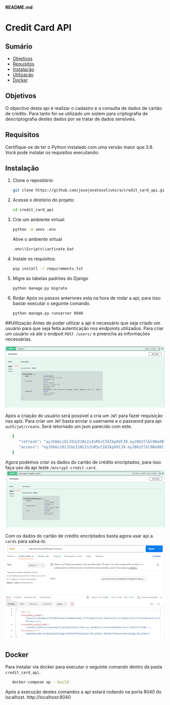 **README.md**

# Credit Card API

## Sumário

- [Objetivos](#objetivos)
- [Requisitos](#requisitos)
- [Instalação](#instalação)
- [Utilização](#utilizaçao)
- [Docker](#docker)


## Objetivos
O objectivo desta api é realizar o cadastro e a consulta de dados de cartão de crédito. Para tanto foi-se utilizado um sistem para criptografia de descriptografia destes dados por se tratar de dados sensíveis.

## Requisitos

Certifique-se de ter o Python instalado com uma versão maior que 3.8. Você pode instalar os requisitos executando:

## Instalação

1. Clone o repositório:

   ```bash
   git clone https://github.com/josejonatasoliveira/credit_card_api.git
   ```

2. Acesse o diretório do projeto:

   ```bash
   cd credit_card_api
   ```
3. Crie um ambiente virtual:
    ```bash
   python -m venv .env
   ```

    Ative o ambiente virtual

   ```bash
   .env\\Scripts\\activate.bat
   ```

4. Instale os requisitos:

   ```bash
   pip install -r requirements.txt
   ```

5. Migre as tabelas padrões do Django

   ```bash
   python manage.py migrate

6. Rodar
Após os passos anteriores esta na hora de rodar a api, para isso bastar executar o seguinte comando.
    ```bash
   python manage.py runserver 8040
   ```

##Utilização
Antes de poder utilizar a api é necessário que seja criado um usuário para que seja feita autenticação nos endpoints utilizados. Para criar um usuário vá até o endpoit `POST /users/` e preencha as informações necessárias.

![User POST](https://github.com/josejonatasoliveira/credit_card_api/blob/master/images/user_post.png)

Após a criação do usuário será possivel a cria um `JWT` para fazer requisição nas apis.
Para criar um `JWT` basta enviar o username e o password para api `auth/jwt/create`. Será retornado um json parecido com este.
   ```bash
      {
         "refresh": "eyJhbGciOiJIUzI1NiIsInR5cCI6IkpXVCJ9.eyJ0b2tlbl90eXBlIjoicmVmcmVzaCIsImV4cCI6MTcwNTc1NzEwMCwiaWF0IjoxNzA1NjcwNzAwLCJqdGkiOiI1YzU1MTI2ZmZmMTg0YmNjYjA2OGM1MWY5OGI0YjEwZCIsInVzZXJfaWQiOjF9.9oj8Ki4FDNZ4JK3z3QDFSMv-3JkyV9wRDSNyS2Ph6Z4",
         "access": "eyJhbGciOiJIUzI1NiIsInR5cCI6IkpXVCJ9.eyJ0b2tlbl90eXBlIjoiYWNjZXNzIiwiZXhwIjoxNzA1Njc0MzAwLCJpYXQiOjE3MDU2NzA3MDAsImp0aSI6ImFhMjQ2Mzc4MjBlYTRhNTY5NjI2NzY2YTg5ZDlkYjRkIiwidXNlcl9pZCI6MX0.jEAePfJi_4zPi0Kh6Wa9IF3v5FQGVkOPxCUZ05beLqI"
      }
   ```

Agora podemos criar os dados do cartão de crédito encriptados, para isso faça uso da api teste `/encrypt-credit-card`.
![Encrypt Credit Card](https://github.com/josejonatasoliveira/credit_card_api/blob/master/images/encrypt_credit_card.png)

Com os dados do cartão de crédito encriptados basta agora usar api a `cards` para salva-lo.
![Encrypt Credit Card](https://github.com/josejonatasoliveira/credit_card_api/blob/master/images/jwt_uses.png)

##  Docker
Para instalar via docker para executar o seguinte comando dentro da pasta `credit_card_api`.

```bash
   docker-compose up --build
```

Após a execução destes comandos a api estará rodando na porta 8040 do localhost.
http://localhost:8040